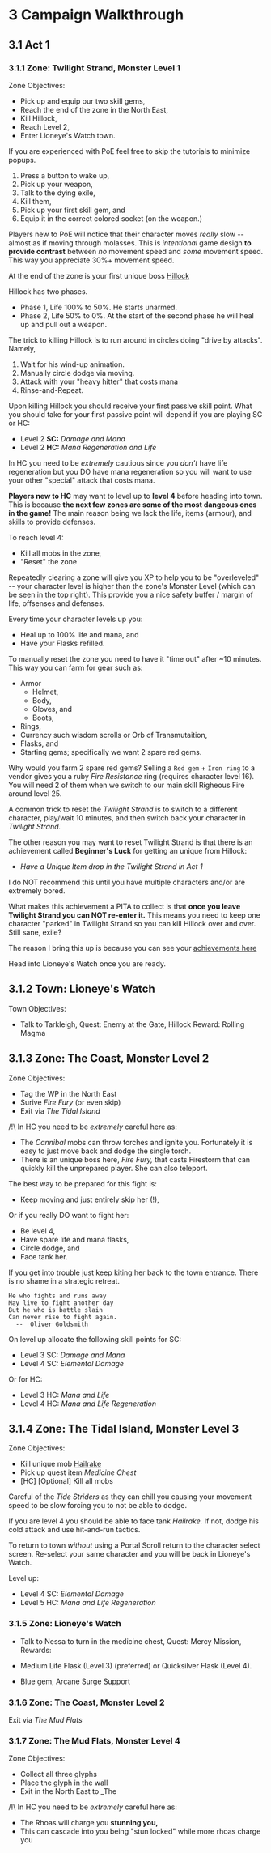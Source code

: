 # 3 Campaign Walkthrough

## 3.1 Act 1

### 3.1.1 Zone: Twilight Strand, Monster Level 1

Zone Objectives:

 * Pick up and equip our two skill gems,
 * Reach the end of the zone in the North East,
 * Kill Hillock,
 * Reach Level 2,
 * Enter Lioneye's Watch town.

If you are experienced with PoE feel free to skip the tutorials to minimize popups.

1. Press a button to wake up,
2. Pick up your weapon,
3. Talk to the dying exile,
4. Kill them,
5. Pick up your first skill gem, and
6. Equip it in the correct colored socket (on the weapon.)

Players new to PoE will notice that their character moves _really_ slow -- almost as if moving through molasses. This is _intentional_ game design **to provide contrast** between _no_ movement speed and _some_ movement speed.  This way you appreciate 30%+ movement speed.

At the end of the zone is your first unique boss [Hillock](https://www.poewiki.net/wiki/Hillock)

Hillock has two phases.

* Phase 1, Life 100% to 50%. He starts unarmed.
* Phase 2, Life  50% to 0%.  At the start of the second phase he will heal up and pull out a weapon.

The trick to killing Hillock is to run around in circles doing "drive by attacks". Namely,

1. Wait for his wind-up animation.
2. Manually circle dodge via moving.
3. Attack with your "heavy hitter" that costs mana
4. Rinse-and-Repeat.

Upon killing Hillock you should receive your first passive skill point.  What you should take for your first passive point will depend if you are playing SC or HC:

* Level 2 **SC:** _Damage and Mana_ 
* Level 2 **HC:** _Mana Regeneration and Life_

In HC you need to be _extremely_ cautious since you _don't_ have life regeneration but you DO have mana regeneration so you will want to use your other "special" attack that costs mana.  

**Players new to HC** may want to level up to **level 4** before heading into town. This is because **the next few zones are some of the most dangeous ones in the game!** The main reason being we lack the life, items (armour), and skills to provide defenses.

To reach level 4:

  * Kill all mobs in the zone,
  * "Reset" the zone

Repeatedly clearing a zone will give you XP to help you to be "overleveled" -- your character level is higher than the zone's Monster Level (which can be seen in the top right). This provide you a nice safety buffer / margin of life, offsenses and defenses.

Every time your character levels up you:

 * Heal up to 100% life and mana, and
 * Have your Flasks refilled.

To manually reset the zone you need to have it "time out" after ~10 minutes. This way you can farm for gear such as:

  * Armor
    * Helmet, 
    * Body,
    * Gloves, and
    * Boots,
  * Rings,
  * Currency such wisdom scrolls or Orb of Transmutaition,
  * Flasks, and
  * Starting gems; specifically we want 2 spare red gems.

Why would you farm 2 spare red gems? Selling a `Red gem` + `Iron ring` to a vendor gives you a ruby _Fire Resistance_ ring (requires character level 16). You will need 2 of them when we switch to our main skill Righeous Fire around level 25.

A common trick to reset the _Twilight Strand_ is to switch to a different character, play/wait 10 minutes, and then switch back your character in _Twilight Strand._

The other reason you may want to reset Twilight Strand is that there is an achievement called **Beginner's Luck** for getting an unique from Hillock:

* _Have a Unique Item drop in the Twilight Strand in Act 1_

I do NOT recommend this until you have multiple characters and/or are extremely bored.

What makes this achievement a PITA to collect is that **once you leave Twilight Strand you can NOT re-enter it.**  This means you need to keep one character "parked" in Twilight Strand so you can kill Hillock over and over.  Still sane, exile?

The reason I bring this up is because you can see your [achievements here](https://www.pathofexile.com/account/view-profile/CheckList/achievements)

Head into Lioneye's Watch once you are ready.

## 3.1.2 Town: Lioneye's Watch

Town Objectives:

  * Talk to Tarkleigh, Quest: Enemy at the Gate, Hillock Reward: Rolling Magma

## 3.1.3 Zone: The Coast, Monster Level 2

Zone Objectives:
  
  * Tag the WP in the North East
  * Surive _Fire Fury_ (or even skip)
  * Exit via _The Tidal Island_

/!\ In HC you need to be _extremely_ careful here as:

 * The _Cannibal_ mobs can throw torches and ignite you.  Fortunately it is easy to just move back and dodge the single torch.  
 * There is an unique boss here, _Fire Fury,_ that casts Firestorm that can quickly kill the unprepared player. She can also teleport.  
 
The best way to be prepared for this fight is:
 
  * Keep moving and just entirely skip her (!),

Or if you really DO want to fight her:

  * Be level 4,
  * Have spare life and mana flasks,
  * Circle dodge, and
  * Face tank her.

If you get into trouble just keep kiting her back to the town entrance. There is no shame in a strategic retreat.

    He who fights and runs away
    May live to fight another day
    But he who is battle slain
    Can never rise to fight again.
      --  Oliver Goldsmith

On level up allocate the following skill points for SC:

  * Level 3 SC: _Damage and Mana_
  * Level 4 SC: _Elemental Damage_

Or for HC:

  * Level 3 HC: _Mana and Life_
  * Level 4 HC: _Mana and Life Regeneration_

## 3.1.4 Zone: The Tidal Island, Monster Level 3

Zone Objectives:

  * Kill unique mob [Hailrake](https://www.poewiki.net/wiki/Hailrake)
  * Pick up quest item _Medicine Chest_
  * [HC] [Optional] Kill all mobs

Careful of the _Tide Striders_ as they can chill you causing your movement speed to be slow forcing you to not be able to dodge.

If you are level 4 you should be able to face tank _Hailrake._ If not,
dodge his cold attack and use hit-and-run tactics.

To return to town _without_ using a Portal Scroll return to the character select screen.  Re-select your same character and you will be back in Lioneye's Watch.

Level up:

  * Level 4 SC: _Elemental Damage_
  * Level 5 HC: _Mana and Life Regeneration_

### 3.1.5 Zone: Lioneye's Watch

* Talk to Nessa to turn in the medicine chest, Quest: Mercy Mission, Rewards: 

 * Medium Life Flask (Level 3) (preferred) or Quicksilver Flask (Level 4).
 * Blue gem, Arcane Surge Support

### 3.1.6 Zone: The Coast, Monster Level 2

Exit via _The Mud Flats_

### 3.1.7 Zone: The Mud Flats, Monster Level 4

Zone Objectives:

  * Collect all three glyphs
  * Place the glyph in the wall
  * Exit in the North East to _The 

/!\  In HC you need to be _extremely_ careful here as:

  * The Rhoas will charge you **stunning you,**
  * This can cascade into you being "stun locked" while more rhoas charge you



